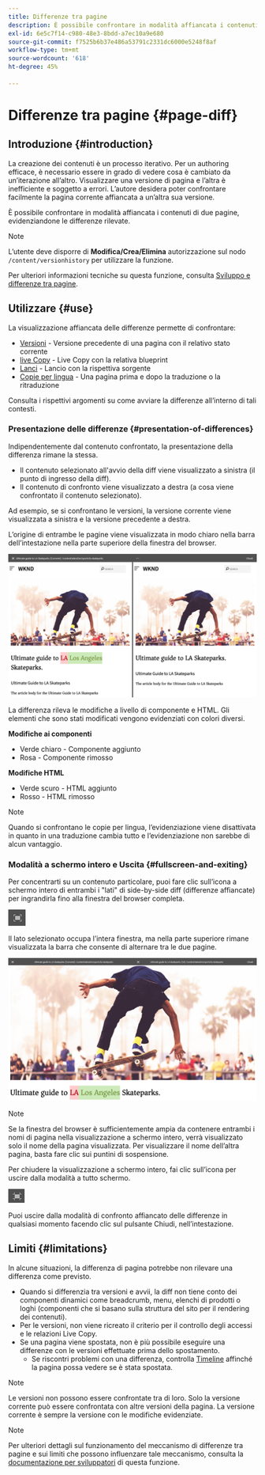 ```yaml
---
title: Differenze tra pagine
description: È possibile confrontare in modalità affiancata i contenuti di due pagine, evidenziandone le differenze rilevate.
exl-id: 6e5c7f14-c980-48e3-8bdd-a7ec10a9e680
source-git-commit: f7525b6b37e486a53791c2331dc6000e5248f8af
workflow-type: tm+mt
source-wordcount: '618'
ht-degree: 45%

---
```


# Differenze tra pagine  {#page-diff}

## Introduzione {#introduction}

La creazione dei contenuti è un processo iterativo. Per un authoring efficace, è necessario essere in grado di vedere cosa è cambiato da un’iterazione all’altro. Visualizzare una versione di pagina e l’altra è inefficiente e soggetto a errori. L’autore desidera poter confrontare facilmente la pagina corrente affiancata a un’altra sua versione.

È possibile confrontare in modalità affiancata i contenuti di due pagine, evidenziandone le differenze rilevate.

>[!NOTE]
>
>L’utente deve disporre di **Modifica/Crea/Elimina** autorizzazione sul nodo `/content/versionhistory` per utilizzare la funzione.
>
>Per ulteriori informazioni tecniche su questa funzione, consulta [Sviluppo e differenze tra pagine](/help/implementing/developing/introduction/page-diff.md#operation-details).

## Utilizzare {#use}

La visualizzazione affiancata delle differenze permette di confrontare:

* [Versioni](/help/sites-cloud/authoring/features/page-versions.md#comparing-a-version-with-current-page) - Versione precedente di una pagina con il relativo stato corrente
* [live Copy](/help/sites-cloud/administering/msm/creating-live-copies.md#comparing-a-live-copy-page-with-a-blueprint-page) - Live Copy con la relativa blueprint
* [Lanci](/help/sites-cloud/authoring/launches/editing.md#comparing-a-launch-page-to-its-source-page) - Lancio con la rispettiva sorgente
* [Copie per lingua](/help/sites-cloud/administering/translation/managing-projects.md#comparing-language-copies) - Una pagina prima e dopo la traduzione o la ritraduzione

Consulta i rispettivi argomenti su come avviare la differenze all’interno di tali contesti.

### Presentazione delle differenze   {#presentation-of-differences}

Indipendentemente dal contenuto confrontato, la presentazione della differenza rimane la stessa.

* Il contenuto selezionato all&#39;avvio della diff viene visualizzato a sinistra (il punto di ingresso della diff).
* Il contenuto di confronto viene visualizzato a destra (a cosa viene confrontato il contenuto selezionato).

Ad esempio, se si confrontano le versioni, la versione corrente viene visualizzata a sinistra e la versione precedente a destra.

L’origine di entrambe le pagine viene visualizzata in modo chiaro nella barra dell’intestazione nella parte superiore della finestra del browser.

![Versioni affiancate](/help/sites-cloud/authoring/assets/versions-side-by-side.png)

La differenza rileva le modifiche a livello di componente e HTML. Gli elementi che sono stati modificati vengono evidenziati con colori diversi.

**Modifiche ai componenti**

* Verde chiaro - Componente aggiunto
* Rosa - Componente rimosso

**Modifiche HTML**

* Verde scuro - HTML aggiunto
* Rosso - HTML rimosso

>[!NOTE]
>
>Quando si confrontano le copie per lingua, l’evidenziazione viene disattivata in quanto in una traduzione cambia tutto e l’evidenziazione non sarebbe di alcun vantaggio.

### Modalità a schermo intero e Uscita   {#fullscreen-and-exiting}

Per concentrarti su un contenuto particolare, puoi fare clic sull’icona a schermo intero di entrambi i &quot;lati&quot; di side-by-side diff (differenze affiancate) per ingrandirla fino alla finestra del browser completa.

![Pulsante Schermo intero](/help/sites-cloud/authoring/assets/versions-full-screen.png)

Il lato selezionato occupa l’intera finestra, ma nella parte superiore rimane visualizzata la barra che consente di alternare tra le due pagine.

![Modalità a tutto schermo](/help/sites-cloud/authoring/assets/versions-full-screen-mode.png)

>[!NOTE]
>
>Se la finestra del browser è sufficientemente ampia da contenere entrambi i nomi di pagina nella visualizzazione a schermo intero, verrà visualizzato solo il nome della pagina visualizzata. Per visualizzare il nome dell’altra pagina, basta fare clic sui puntini di sospensione.

Per chiudere la visualizzazione a schermo intero, fai clic sull’icona per uscire dalla modalità a tutto schermo.

![Esci da modalità a schermo intero](/help/sites-cloud/authoring/assets/versions-exit-full-screen.png)

Puoi uscire dalla modalità di confronto affiancato delle differenze in qualsiasi momento facendo clic sul pulsante Chiudi, nell’intestazione.

## Limiti   {#limitations}

In alcune situazioni, la differenza di pagina potrebbe non rilevare una differenza come previsto.

* Quando si differenzia tra versioni e avvii, la diff non tiene conto dei componenti dinamici come breadcrumb, menu, elenchi di prodotti o loghi (componenti che si basano sulla struttura del sito per il rendering dei contenuti).
* Per le versioni, non viene ricreato il criterio per il controllo degli accessi e le relazioni Live Copy.
* Se una pagina viene spostata, non è più possibile eseguire una differenze con le versioni effettuate prima dello spostamento.
   * Se riscontri problemi con una differenza, controlla [Timeline](/help/sites-cloud/authoring/getting-started/basic-handling.md#timeline) affinché la pagina possa vedere se è stata spostata.

>[!NOTE]
>
>Le versioni non possono essere confrontate tra di loro. Solo la versione corrente può essere confrontata con altre versioni della pagina. La versione corrente è sempre la versione con le modifiche evidenziate.

>[!NOTE]
>
>Per ulteriori dettagli sul funzionamento del meccanismo di differenze tra pagine e sui limiti che possono influenzare tale meccanismo, consulta la [documentazione per sviluppatori](/help/implementing/developing/introduction/page-diff.md) di questa funzione.
